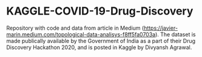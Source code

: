 # KAGGLE-COVID-19-Drug-Discovery
Repository with code and data from article in Medium (https://javier-marin.medium.com/topological-data-analisys-f8ff5fa0703a). The dataset is made publically available by the Government of India as a part of their Drug Discovery Hackathon 2020, and is posted in Kaggle by Divyansh Agrawal.
